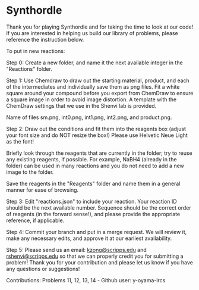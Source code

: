 # Synthordle
Thank you for playing Synthordle and for taking the time to look at our code! If you are interested in helping us build our library of problems, please reference the instruction below. 


To put in new reactions:

Step 0: Create a new folder, and name it the next available integer in the "Reactions" folder.

Step 1:
Use Chemdraw to draw out the starting material, product, and each of the intermediates and individually save them as png files. Fit a white square around your compound before you export from ChemDraw to ensure a square image in order to avoid image distortion. A template with the ChemDraw settings that we use in the Shenvi lab is provided. 

Name of files sm.png, int0.png, int1.png, int2.png, and product.png. 

Step 2:
Draw out the conditions and fit them into the reagents box (adjust your font size and do NOT resize the box!) Please use Helvetic Neue Light as the font!

Briefly look through the reagents that are currently in the folder; try to reuse any existing reagents, if possible. For example, NaBH4 (already in the folder) can be used in many reactions and you do not need to add a new image to the folder.

Save the reagents in the "Reagents" folder and name them in a general manner for ease of browsing. 

Step 3: 
Edit "reactions.json" to include your reaction. Your reaction ID should be the next available number. Sequence should be the correct order of reagents (in the forward sense!), and please provide the appropriate reference, if applicable. 

Step 4: Commit your branch and put in a merge request. We will review it, make any necessary edits, and approve it at our earliest availability.

Step 5:
Please send us an email: kzong@scripps.edu and rshenvi@scripps.edu so that we can properly credit you for submitting a problem! Thank you for your contribution and please let us know if you have any questions or suggestions!


Contributions:
Problems 11, 12, 13, 14 -  Github user: y-oyama-lrcs


